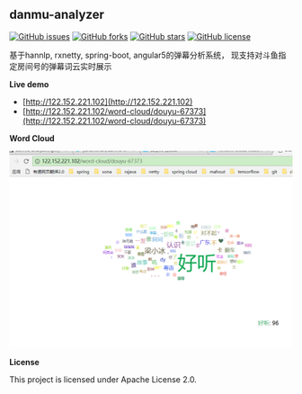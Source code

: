 ##  danmu-analyzer 

[![GitHub issues](https://img.shields.io/github/issues/jianzhichun/danmu-analyzer.svg)](https://github.com/jianzhichun/danmu-analyzer/issues)
[![GitHub forks](https://img.shields.io/github/forks/jianzhichun/danmu-analyzer.svg)](https://github.com/jianzhichun/danmu-analyzer/network)
[![GitHub stars](https://img.shields.io/github/stars/jianzhichun/danmu-analyzer.svg)](https://github.com/jianzhichun/danmu-analyzer/stargazers)
[![GitHub license](https://img.shields.io/github/license/jianzhichun/danmu-analyzer.svg)](https://github.com/jianzhichun/danmu-analyzer/blob/master/LICENSE)

基于hannlp, rxnetty, spring-boot, angular5的弹幕分析系统， 现支持对斗鱼指定房间号的弹幕词云实时展示

**Live demo**

*   [http://122.152.221.102](http://122.152.221.102)
*   [http://122.152.221.102/word-cloud/douyu-67373](http://122.152.221.102/word-cloud/douyu-67373)

**Word Cloud**

![word-cloud](/images/word-cloud.PNG)


**License**

This project is licensed under Apache License 2.0.
